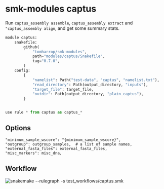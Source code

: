 # smk-modules captus

Run `captus_assembly assemble`, `captus_assembly extract` and `"captus_assembly
align`, and get some summary stats.

```python
module captus:
    snakefile:
        github(
            "tomharrop/smk-modules",
            path="modules/captus/Snakefile",
            tag="0.7.0",
        )
    config:
        {
            "namelist": Path("test-data", "captus", "namelist.txt"),
            "read_directory": Path(output_directory, "inputs"),
            "target_file": target_file,
            "outdir": Path(output_directory, "plain_captus"),
        }


use rule * from captus as captus_*
```

## Options

```python3
"minimum_sample_wscore": "{minimum_sample_wscore}",
"outgroup": outgroup_samples,  # a list of sample names,
"external_fasta_files": external_fasta_files,
"misc_markers": misc_dna,
```

## Workflow

![`snakemake --rulegraph -s
test_workflows/captus.smk`](../../assets/captus_graph.svg)
